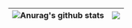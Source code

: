 
| <img align="center" src="https://github-readme-stats.vercel.app/api?username=jtahstu&show_icons=true&include_all_commits=true&theme=cobalt&hide_border=true" alt="Anurag's github stats" /> | <img align="center" src="https://github-readme-stats.vercel.app/api/top-langs/?username=jtahstu&layout=compact&theme=cobalt&hide_border=true" /> |
| ------------- | ------------- |


<!-- #### Top Repositories

<a href="https://github.com/jtahstu/iThesis">
  <img align="center" src="https://github-readme-stats.vercel.app/api/pin/?username=jtahstu&repo=iThesis&theme=cobalt" />
</a>
<a href="https://github.com/jtahstu/iSchool">
  <img align="center" src="https://github-readme-stats.vercel.app/api/pin/?username=jtahstu&repo=iSchool&theme=cobalt" />
</a>
<a href="https://www.yuque.com/jtahstu/leetcode">
  <img align="center" src="https://github-readme-stats.vercel.app/api/pin/?username=jtahstu&repo=LeetCode&theme=cobalt" />
</a> -->
